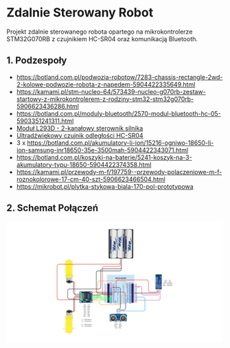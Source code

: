 # Zdalnie Sterowany Robot

Projekt zdalnie sterowanego robota opartego na mikrokontrolerze STM32G070RB z czujnikiem HC-SR04 oraz komunikacją Bluetooth.

## 1. Podzespoły
- https://botland.com.pl/podwozia-robotow/7283-chassis-rectangle-2wd-2-kolowe-podwozie-robota-z-napedem-5904422335649.html
- https://kamami.pl/stm-nucleo-64/573439-nucleo-g070rb-zestaw-startowy-z-mikrokontrolerem-z-rodziny-stm32-stm32g070rb-5906623436286.html
- https://botland.com.pl/moduly-bluetooth/2570-modul-bluetooth-hc-05-5903351241311.html
- [Moduł L293D - 2-kanałowy sterownik silnika](https://mikrobot.pl/modul-l293d-2-kanalowy-sterownik-silnika)
- [Ultradźwiękowy czujnik odległości HC-SR04](https://botland.com.pl/ultradzwiekowe-czujniki-odleglosci/1420-ultradzwiekowy-czujnik-odleglosci-hc-sr04-2-200cm-justpi-5903351241366.html)
- 3 x https://botland.com.pl/akumulatory-li-ion/15216-ogniwo-18650-li-ion-samsung-inr18650-35e-3500mah-5904422343071.html
- https://botland.com.pl/koszyki-na-baterie/5241-koszyk-na-3-akumulatory-typu-18650-5904422374358.html
- https://kamami.pl/przewody-m-f/197759--przewody-polaczeniowe-m-f-roznokolorowe-17-cm-40-szt-5906623466504.html
- https://mikrobot.pl/plytka-stykowa-biala-170-pol-prototypowa


## 2. Schemat Połączeń

![Schemat Połączeń](img/img1.png)
